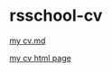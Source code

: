 # rsschool-cv
[my cv.md](https://SavitskiDenis.github.io/rsschool-cv/cv)

[my cv html page](https://SavitskiDenis.github.io/rsschool-cv/)